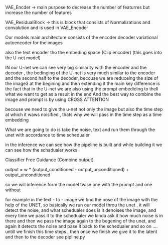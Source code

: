 VAE_Encder -> main purpose to decrease the number of featurres but increase the number of features 


VAE_ResidualBlock -> this is block that consists of Normalizations and convalution and is used in VAE_Encoder


Our models main architecture consists of the encoder decoder variational autoencoder for the images 

also the text encoder tho the embeding space (Clip encoder) (this goes into the U-net model)


IN our U-net we can see very big similarity with the encoder and the decoder , the bedinging of the U-net is very much similar to the 
encoder and the second half to the decoder, becouse we are reduceing the size of the image3 at the begining and then extending it
the main key difference is the fact that in the U-net we are also using the prompt embediding to thell what we want to get as a result in the end 
And the best way to combine the image and prompt is by using CROSS ATTENTION

becouse we need to give the u-net not only the image but also the time step at which it waws noisified , thats why we will pass in the time step as a time embedding 


What we are going to do is take the noise, text and run them through the unet with accordance to time schedualer 


in the inference we can see how the pipeline is built and while building it we can see how the schadualer works


Classifier Free Guidance (Combine output)

output = w * (output_conditioned - output_unconditioned) + output_unconditioned

so we will inference form the model twise one with the prompt and one without


for example in the text - to - image 
we find the nose of the image with the help of the UNET, so basically we run our model throu the unet , it will detect the noise, and what schedualer does is it denoises the image, and every time we pass it to the schedualer we kinda ask it how much noise is in there and then we pass the image again to the begening of the unet, and again it detects the noise and pase it back to the schedualer and so on ....
untill we finish this time steps , then once we finish we give it to the latent and then to the decoder
see pipline.py